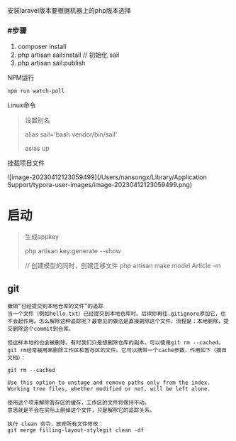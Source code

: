 安装laravel版本要根据机器上的php版本选择

### #步骤

1. composer install
2. php artisan sail:install // 初始化 sail
3. php artisan sail:publish

NPM运行
```shell
npm run watch-poll
```



Linux命令

> 设置别名
>
> alias sail='bash vendor/bin/sail'
>
> asias up



挂载项目文件

![image-20230412123059499](/Users/nansongx/Library/Application Support/typora-user-images/image-20230412123059499.png)





# 启动

> 生成appkey
>
> php artisan key:generate --show
>
> // 创建模型的同时，创建迁移文件
> php artisan make:model Article -m
>
>
>
>

## git
```shell
撤销“已经提交到本地仓库的文件”的追踪
当一个文件（例如hello.txt）已经提交到本地仓库时。后续你再往.gitignore添加它，也不会起作用。怎么解除这种追踪呢？最常见的做法是直接删除这个文件，流程是：本地删除，提交删除这个commit到仓库。

但这样本地的也会被删除。有时我们只是想删除仓库的副本，可以使用git rm --cached。git rm经常被用来删除工作区和暂存区的文件。它可以携带一个cache参数，作用如下（摘自文档）：

git rm --cached
  
Use this option to unstage and remove paths only from the index. Working tree files, whether modified or not, will be left alone.
  
使用这个项来解除暂存区的缓存，工作区的文件将保持不动。
意思就是不会在实际上删掉这个文件，只是解除它的追踪关系。
```

```shell
执行 clean 命令，放弃所有文件修改：
git merge filling-layout-stylegit clean -df
```








